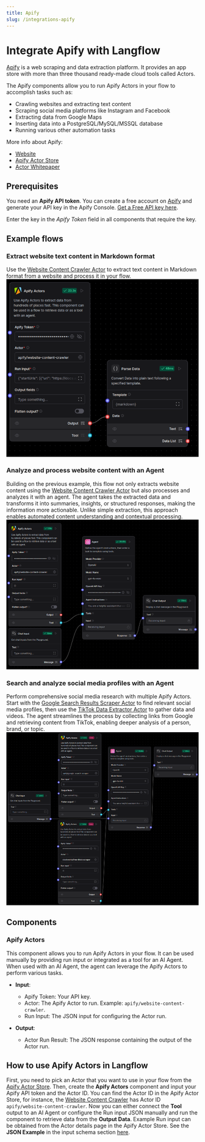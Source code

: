 ```yaml
---
title: Apify
slug: /integrations-apify
---
```


# Integrate Apify with Langflow

[Apify](https://apify.com/) is a web scraping and data extraction platform. It provides an app store with more than three thousand ready-made cloud tools called Actors.

The Apify components allow you to run Apify Actors in your flow to accomplish tasks such as:

- Crawling websites and extracting text content
- Scraping social media platforms like Instagram and Facebook
- Extracting data from Google Maps
- Inserting data into a PostgreSQL/MySQL/MSSQL database
- Running various other automation tasks

More info about Apify:

- [Website](https://apify.com/)
- [Apify Actor Store](https://apify.com/store)
- [Actor Whitepaper](https://whitepaper.actor/)

## Prerequisites

You need an **Apify API token**. You can create a free account on [Apify](https://apify.com/) and generate your API key in the Apify Console. [Get a Free API key here](https://docs.apify.com/platform/integrations/api).

Enter the key in the *Apify Token* field in all components that require the key.

## Example flows

### Extract website text content in Markdown format

Use the [Website Content Crawler Actor](https://apify.com/apify/website-content-crawler) to extract text content in Markdown format from a website and process it in your flow.
![Apify Flow - Website Content Crawler](./apify_flow_wcc.png)

### Analyze and process website content with an Agent

Building on the previous example, this flow not only extracts website content using the [Website Content Crawler Actor](https://apify.com/apify/website-content-crawler) but also processes and analyzes it with an agent. The agent takes the extracted data and transforms it into summaries, insights, or structured responses, making the information more actionable. Unlike simple extraction, this approach enables automated content understanding and contextual processing.
![Apify Agent Flow - Simple](./apify_agent_flow_simple.png)

### Search and analyze social media profiles with an Agent

Perform comprehensive social media research with multiple Apify Actors. Start with the [Google Search Results Scraper Actor](https://apify.com/apify/google-search-scraper) to find relevant social media profiles, then use the [TikTok Data Extractor Actor](https://apify.com/clockworks/free-tiktok-scraper) to gather data and videos. The agent streamlines the process by collecting links from Google and retrieving content from TikTok, enabling deeper analysis of a person, brand, or topic.
![Apify Agent Flow](./apify_agent_flow.png)

## Components

### Apify Actors

This component allows you to run Apify Actors in your flow. It can be used manually by providing run input or integrated as a tool for an AI Agent. When used with an AI Agent, the agent can leverage the Apify Actors to perform various tasks.

- **Input**:
    - Apify Token: Your API key.
    - Actor: The Apify Actor to run. Example: `apify/website-content-crawler`.
    - Run Input: The JSON input for configuring the Actor run.

- **Output**:
    - Actor Run Result: The JSON response containing the output of the Actor run.

## How to use Apify Actors in Langflow

First, you need to pick an Actor that you want to use in your flow from the [Apify Actor Store](https://apify.com/store). Then, create the **Apify Actors** component and input your Apify API token and the Actor ID. You can find the Actor ID in the Apify Actor Store, for instance, the [Website Content Crawler](https://apify.com/apify/website-content-crawler) has Actor ID `apify/website-content-crawler`. Now you can either connect the **Tool** output to an AI Agent or configure the Run input JSON manually and run the component to retrieve data from the **Output Data**. Example Run input can be obtained from the Actor details page in the Apify Actor Store. See the **JSON Example** in the input schema section [here](https://apify.com/apify/website-content-crawler/input-schema).
